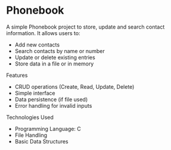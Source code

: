 # Phonebook
A simple Phonebook project to store, update and search contact information.
It allows users to:
- Add new contacts
- Search contacts by name or number
- Update or delete existing entries
- Store data in a file or in memory

Features

- CRUD operations (Create, Read, Update, Delete)
- Simple interface
- Data persistence (if file used)
- Error handling for invalid inputs

Technologies Used

- Programming Language: C 
- File Handling
- Basic Data Structures
